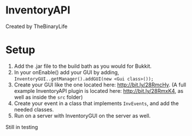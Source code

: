 InventoryAPI
============
Created by TheBinaryLife

Setup
===
1. Add the .jar file to the build bath as you would for Bukkit.
2. In your onEnable() add your GUI by adding, `InventoryGUI..getManager().addGUI(new <Gui class>());`
3. Create your GUI like the one located here: http://bit.ly/28RmcHy. (A full example InventoryAPI plugin is located here: http://bit.ly/28RmxK4, as well as inside the `src` folder)
4. Create your event in a class that implements `InvEvents`, and add the needed classes.
5. Run on a server with InventoryGUI on the server as well.

Still in testing
